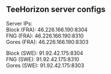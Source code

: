 TeeHorizon server configs
-
Server IPs:<br>
Block (FRA): 46.226.166.190:8304<br>
FNG (FRA): 46.226.166.190:8310<br>
Gores (FRA): 46.226.166.190:8303<br>

Block (SWE): 91.92.42.175:8304<br>
FNG (SWE): 91.92.42.175:8310<br>
Gores (SWE): 91.92.42.175:8303<br>
